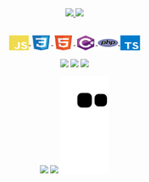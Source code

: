 <div align="center">
  <a href="https://github.com/CleoLeal">
  <img height="180em" src="https://github-readme-stats.vercel.app/api?username=CleoLeal&show_icons=true&theme=buefy&include_all_commits=true&count_private=true"/>
  <img height="180em" src="https://github-readme-stats.vercel.app/api/top-langs/?username=CleoLeal&layout=compact&langs_count=7&theme=buefy"/>
</div>
 <br>
<div style="display: inline_block" align="center"><br>
  <img align="center" alt="Elias-Js" height="30" width="40" src="https://raw.githubusercontent.com/devicons/devicon/master/icons/javascript/javascript-plain.svg">
  <img align="center" alt="Elias-HTML" height="30" width="40" src="https://raw.githubusercontent.com/devicons/devicon/master/icons/css3/css3-original.svg">
  <img align="center" alt="Elias-HTML" height="30" width="40" src="https://raw.githubusercontent.com/devicons/devicon/master/icons/html5/html5-original.svg">
  <img align="center" alt="Elias-Csharp" height="30" width="40" src="https://raw.githubusercontent.com/devicons/devicon/master/icons/csharp/csharp-original.svg">
  <img align="center" alt="Elias-PHP" height="30" width="40" src="https://raw.githubusercontent.com/devicons/devicon/master/icons/php/php-original.svg">
  <img align="center" alt="Elias-PHP" height="30" width="40" src="https://raw.githubusercontent.com/devicons/devicon/master/icons/typescript/typescript-original.svg">
</div>
<br> 
<div align="center"> 
  <a href="https://instagram.com/cleo.leal" target="_blank"><img src="https://img.shields.io/badge/-Instagram-%23E4405F?style=for-the-badge&logoColor=white" target="_blank"></a>
  <a href="https://www.linkedin.com/in/cleo-l-67b124243/" target="_blank"><img src="https://img.shields.io/badge/-LinkedIn-%230077B5?style=for-the-badge&logoColor=white" target="_blank"></a> 
  <a href ="mailto:cleovleal@gmail.com" target="_blank"><img src="https://img.shields.io/badge/-Gmail-%23333?style=for-the-badge&logoColor=white" target="_blank"></a>
  
  
  <a href ="https://cleoleal.github.io/Portfolio/" target="_blank"><img src="https://img.shields.io/badge/Portfolio-9146FF?style=for-the-badge" target="_blank"></a>
  <a href ="http://toquenarede.epizy.com/toquenarede/quemSomos/" target="_blank"><img src="https://img.shields.io/badge/Toque%20Na%20rede-008000?style=for-the-badge" target="_blank"></a>
 ![Snake animation](https://github.com/CleoLeal/CleoLeal/blob/output/github-contribution-grid-snake.svg)
 
</div>
